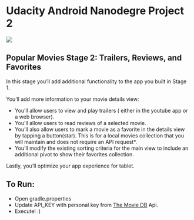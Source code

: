 # Udacity Android Nanodegre Project 2

![](https://img.shields.io/badge/platform-Android-blue.svg?style=flat)

## Popular Movies Stage 2: Trailers, Reviews, and Favorites

In this stage you’ll add additional functionality to the app you built in Stage 1.

You’ll add more information to your movie details view:
 - You’ll allow users to view and play trailers ( either in the youtube app or a web browser).
 - You’ll allow users to read reviews of a selected movie.
 - You’ll also allow users to mark a movie as a favorite in the details view by tapping a button(star). This is for a local movies collection that you will maintain and does not require an API request*.
 - You’ll modify the existing sorting criteria for the main view to include an additional pivot to show their favorites collection.

Lastly, you’ll optimize your app experience for tablet.

## To Run:
- Open gradle.properties
- Update API_KEY with personal key from <a href="https://www.themoviedb.org/" target="_blank">The Movie DB</a> Api.
- Execute! :)

